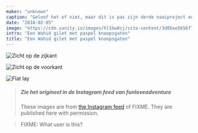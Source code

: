 ```yaml
---
maker: "unknown"
caption: "Geloof het of niet, maar dit is pas zijn derde naaiproject ooit."
date: "2018-02-05"
image: "https://cdn.sanity.io/images/hl5bw8cj/site-content/3d05ee5656f7aac511d95ed567dab54c6545cd88-1080x1080.jpg"
intro: "Een Wahid gilet met paspel knoopsgaten"
title: "Een Wahid gilet met paspel knoopsgaten"
---
```


![Zicht op de zijkant](https://posts.freesewing.org/uploads/bound_wahid_2_8cecc34558.jpg "Zicht op de zijkant")

![Zicht op de voorkant](https://posts.freesewing.org/uploads/bound_wahid_3_f8978b57b8.jpg "Zicht op de voorkant")

![Flat lay](https://posts.freesewing.org/uploads/bound_wahid_4_7ee387162d.jpg "Flat lay")

> ##### Zie het origineel in de Instagram feed van funloveadventure
> 
> These images are from [the Instagram feed](https://www.instagram.com/funloveadventure/) of FIXME. They are published here with permission.

> FIXME: What user is this?

